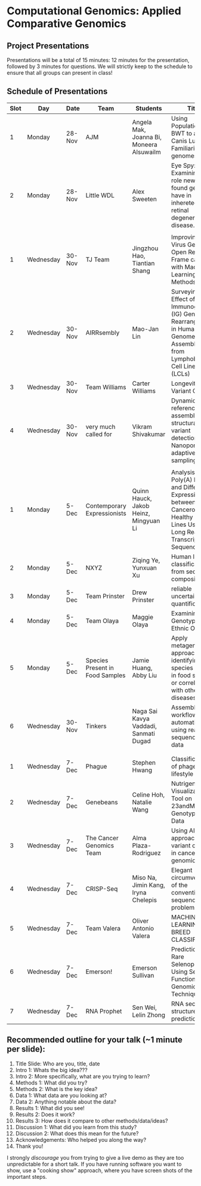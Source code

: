 # Computational Genomics: Applied Comparative Genomics
## Project Presentations

Presentations will be a total of 15 minutes: 12 minutes for the presentation, followed by 3 minutes for questions. We will strictly keep to the schedule to ensure that all groups can present in class! 

## Schedule of Presentations


| Slot | Day       | Date   | Team                            | Students                                 | Title                                                                                                                                                                       |
| ---- | --------- | ------ | ------------------------------- | ---------------------------------------- | --------------------------------------------------------------------------------------------------------------------------------------------------------------------------- |
| 1    | Monday    | 28-Nov | AJM                             | Angela Mak, Joanna Bi, Moneera Alsuwailm | Using Population BWT to analyze Canis Lupis Familiaris genomes.  |
| 2    | Monday    | 28-Nov | Little WDL                   | Alex Sweeten                             | Eye Spy: Examining the role newly found genes have in inhereted retinal degeneration disease.  |           
| | | | | | |
| 1    | Wednesday | 30-Nov | TJ Team                         | Jingzhou Hao, Tiantian Shang             | Improving RNA Virus Genome Open Reading Frame calling with Machine Learning Methods  |                                                                                       
| 2    | Wednesday | 30-Nov | AIRRsembly                      | Mao-Jan Lin                              | Surveying the Effect of Immunoglobulin (IG) Gene Rearrangement in Human Genome Assemblies from Lymphoblastoid Cell Lines (LCLs) |
| 3    | Wednesday | 30-Nov | Team Williams                   | Carter Williams                          | Longevity Variant Clock  |                                                                                                                                                  
| 4    | Wednesday  | 30-Nov  | very much called for            | Vikram Shivakumar                        | Dynamic reference assembly for structural variant detection with Nanopore adaptive sampling |                                                                                                     
| | | | | | |
| 1    | Monday    | 5-Dec  | Contemporary Expressionists     | Quinn Hauck, Jakob Heinz, Mingyuan Li    | Analysis of Poly(A) Length and Differential Expression between Cancerous and Healthy Cell Lines Using Long Read Transcriptome Sequencing                                    |
| 2    | Monday    | 5-Dec  | NXYZ                            | Ziqing Ye, Yunxuan Xu                    | Human lncRNA classification from sequence composition |
| 3    | Monday    | 5-Dec  | Team Prinster                   | Drew Prinster                            | reliable uncertainty quantification   |
| 4    | Monday    | 5-Dec  | Team Olaya                      | Maggie Olaya                             | Examining Genotypes for Ethnic Origin                                                                                                                                      |
| 5    | Monday | 5-Dec | Species Present in Food Samples | Jamie Huang, Abby Liu                    | Apply metagenomics approaches to identifying species present in food samples or correlated with other diseases                                                              
| 6    | Wednesday | 30-Nov | Tinkers                         | Naga Sai Kavya Vaddadi, Sanmati Dugad    | Assembly workflow automation using real sequencing data                                                                                                                     |
||
| | | | | | |
| 1    | Wednesday | 7-Dec  | Phague                          | Stephen Hwang                            | Classification of phage lifestyle                                                                                                                                           |
| 2    | Wednesday | 7-Dec  | Genebeans                       | Celine Hoh, Natalie Wang                 | Nutrigenomic Visualization Tool on 23andMe Raw Genotyping Data                                                                                                              |
| 3    | Wednesday | 7-Dec  | The Cancer Genomics Team        | Alma Plaza-Rodriguez                     | Using AI/ML approaches for variant calling in cancer genomics                                                                                                               |
| 4    | Wednesday | 7-Dec  | CRISP-Seq                       | Miso Na, Jimin Kang, Iryna Chelepis      | Elegant circumvention of the conventional sequencing problems                                                                                                               |
| 5    | Wednesday | 7-Dec  | Team Valera                     | Oliver Antonio Valera                    | MACHINE LEARNING DOG BREED CLASSIFIER                                                                                                                                       |
| 6    | Wednesday | 7-Dec  | Emerson!                        | Emerson Sullivan                         | Prediction of Rare Selenoproteins Using Selective Functional Genomic Techniques                                                                                             |
| 7    | Wednesday | 7-Dec | RNA Prophet                     | Sen Wei, Lelin Zhong                     | RNA secondary structure prediction                                                                                                                                          |


## Recommended outline for your talk (~1 minute per slide):

1. Title Slide: Who are you, title, date
2. Intro 1: Whats the big idea???
3. Intro 2: More specifically, what are you trying to learn?
4. Methods 1: What did you try?
5. Methods 2: What is the key idea?
6. Data 1: What data are you looking at?
7. Data 2: Anything notable about the data?
8. Results 1: What did you see!
9. Results 2: Does it work?
10. Results 3: How does it compare to other methods/data/ideas?
11. Discussion 1: What did you learn from this study?
12. Discussion 2: What does this mean for the future?
13. Acknowledgements: Who helped you along the way?
14. Thank you!

I strongly *discourage* you from trying to give a live demo as they are too unpredictable for a short talk. If you have running software you want to show, use a "cooking show" approach, where you have screen shots of the important steps.    
